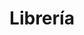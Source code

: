 ---
title: "Librería"
url: /ciudad-autonoma-de-buenos-aires/libreria-soldado-de-la-independencia/
shop: material de oficina
---